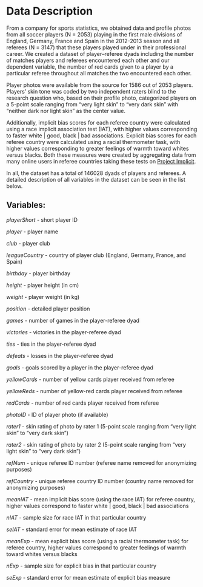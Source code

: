 # Data Description

From a company for sports statistics, we obtained data and profile photos from all soccer players (N = 2053) playing in the first male divisions of England, Germany, France and Spain in the 2012-2013 season and all referees (N = 3147) that these players played under in their professional career. We created a dataset of player–referee dyads including the number of matches players and referees encountered each other and our dependent variable, the number of red cards given to a player by a particular referee throughout all matches the two encountered each other.
 
Player photos were available from the source for 1586 out of 2053 players. Players’ skin tone was coded by two independent raters blind to the research question who, based on their profile photo, categorized players on a 5-point scale ranging from “very light skin” to “very dark skin” with “neither dark nor light skin” as the center value. 

Additionally, implicit bias scores for each referee country were calculated using a race implicit association test (IAT), with higher values corresponding to faster white | good, black | bad associations. Explicit bias scores for each referee country were calculated using a racial thermometer task, with higher values corresponding to greater feelings of warmth toward whites versus blacks. Both these measures were created by aggregating data from many online users in referee countries taking these tests on [Project Implicit](http://projectimplicit.net).

In all, the dataset has a total of 146028 dyads of players and referees. A detailed description of all variables in the dataset can be seen in the list below.

## Variables:

*playerShort* - short player ID

*player* - player name

*club* - player club

*leagueCountry* - country of player club (England, Germany, France, and Spain)

*birthday* - player birthday

*height* - player height (in cm)

*weight* - player weight (in kg)

*position* - detailed player position

*games* - number of games in the player-referee dyad

*victories* - victories in the player-referee dyad

*ties* - ties in the player-referee dyad

*defeats* - losses in the player-referee dyad

*goals* - goals scored by a player in the player-referee dyad

*yellowCards* - number of yellow cards player received from referee

*yellowReds* - number of yellow-red cards player received from referee

*redCards* - number of red cards player received from referee

*photoID* - ID of player photo (if available)

*rater1* - skin rating of photo by rater 1 (5-point scale ranging from “very light skin” to “very dark skin”)

*rater2* - skin rating of photo by rater 2 (5-point scale ranging from “very light skin” to “very dark skin”)

*refNum* - unique referee ID number (referee name removed for anonymizing purposes)

*refCountry* - unique referee country ID number (country name removed for anonymizing purposes)

*meanIAT* - mean implicit bias score (using the race IAT) for referee country, higher values correspond to faster white | good, black | bad associations

*nIAT* - sample size for race IAT in that particular country

*seIAT* - standard error for mean estimate of race IAT

*meanExp* - mean explicit bias score (using a racial thermometer task) for referee country, higher values correspond to greater feelings of warmth toward whites versus blacks

*nExp* - sample size for explicit bias in that particular country

*seExp* - standard error for mean estimate of explicit bias measure
